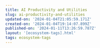 ```yaml
---
title: AI Productivity and Utilities
slug: ai-productivity-and-utilities
updated-on: '2024-01-04T21:05:59.171Z'
created-on: '2024-01-04T19:14:07.899Z'
published-on: '2024-01-11T13:26:59.787Z'
layout: '[ecosystem-tags].html'
tags: ecosystem-tags
---
```



